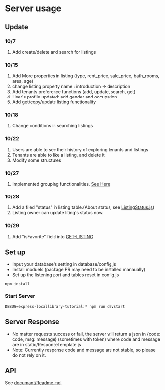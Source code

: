 # Server usage

## Update

### 10/7

1. Add create/delete and search for listings

### 10/15

1.  Add More properties in listing (type, rent_price, sale_price, bath_rooms, area, age)
2.  change listing property name : introduction -> description
3.  Add tenants preference functions (add, update, search, get)
4.  User's profile updated: add gender and occupation
5.  Add get/copy/update listing functionality

### 10/18
1. Change conditions in searching listings

### 10/22
1. Users are able to see their history of exploring tenants and listings
2. Tenants are able to like a listing, and delete it
3. Modify some structures

### 10/27
1. Implemented grouping functionalities. [See Here](https://github.com/sfdevshop/PocketRealtorApp/tree/serverBuilding/server/document#tenant-group)

### 10/28
1. Add a filed "status" in listing table.(About status, see [ListingStatus.js](https://github.com/sfdevshop/PocketRealtorApp/blob/serverBuilding/common/Constans/ListingStatus.js))
2. Listing owner can update liting's status now.

### 10/29
1. Add "isFavorite" field into [GET-LISTING](https://github.com/sfdevshop/PocketRealtorApp/blob/serverBuilding/server/document/Listing.md#get-a-listing)


## Set up

- Input your database's setting in database/config.js
- Install moduels (package PR may need to be installed manaually)
- Set up the listening port and tables reset in config.js 

```
npm install
```

### Start Server

```
DEBUG=express-locallibrary-tutorial:* npm run devstart
```

## Server Response
- No matter requests success or fail, the server will return a json in {code: code, msg: message} (sometimes with token) where code and message are in static/ResponseTemplate.js
- Note: Currently response code and message are not stable, so please do not rely on it.

## API
See [documant/Readme.md](https://github.com/sfdevshop/PocketRealtorApp/tree/serverBuilding/server/document).

